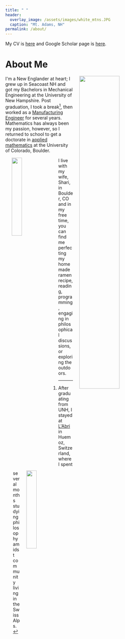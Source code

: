 ```yaml
---
title: " "
header:
  overlay_image: /assets/images/white_mtns.JPG
  caption: "Mt. Adams, NH"
permalink: /about/
---
```


My CV is [here][4] and Google Scholar page is [here][5].

# About Me

<img src="{{ site.url }}/assets/images/hike_pic.JPG" width="50%" hspace="20" align="right">

I'm a New Englander at heart; I grew up in Seacoast NH and got my Bachelors in Mechanical Engineering at the University of New Hampshire. Post graduation, I took a break[^fnote1], then worked as a [Manufacturing Engineer][2] for several years. Mathematics has always been my passion, however, so I returned to school to get a doctorate in [applied mathematics][3] at the University of Colorado, Boulder.

<img src="{{ site.url }}/assets/images/ramen.jpg" width="25%" hspace="20" align="left">

<img src="{{ site.url }}/assets/images/sand_dunes.jpg" width="25%" hspace="20" align="right">

I live with my wife, Shari, in Boulder, CO and in my free time, you can find me perfecting my homemade ramen recipe, reading, programming, engaging in philosophical discussions, or exploring the outdoors.

[^fnote1]: After graduating from UNH, I stayed at [L'Abri][1] in Huemoz, Switzerland, where I spent several months studying philosophy amidst community living in the Swiss Alps.

[1]: http://labri.org/

[2]: http://www.turbocam.com/

[3]: https://www.colorado.edu/amath/

[4]: /assets/docs/NLandry-Spring2019CV.pdf

[5]: https://scholar.google.com/citations?user=7xLeZqMAAAAJ&hl=en
